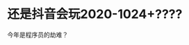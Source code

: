 # 还是抖音会玩2020-1024+????


今年是程序员的劫难？

<img id="aimg_QFafd" onclick="zoom(this, this.src, 0, 0, 0)" class="zoom" src="https://i.loli.net/2020/10/24/qDtBT6uMFY4zCJl.jpg" onmouseover="img_onmouseoverfunc(this)" onload="thumbImg(this)" border="0" alt="" />
